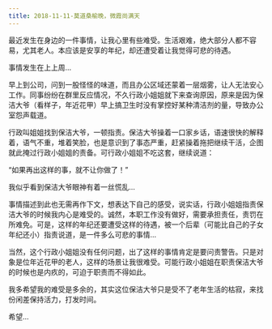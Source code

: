 ```yaml
---
title: 2018-11-11-莫道桑榆晚，微霞尚满天
---
```


最近发生在身边的一件事情，让我心里有些难受。生活艰难，绝大部分人都不容易，尤其老人。本应该是安享的年纪，却还遭受着让我觉得可悲的待遇。

事情发生在上上周...

早上到公司，问到一股怪怪的味道，而且办公区域还蒙着一层烟雾，让人无法安心工作。同事纷纷在群里反应情况，不久行政小姐姐就下来查询原因，原来是因为保洁大爷（看样子，年近花甲）早上搞卫生时没有掌控好某种清洁剂的量，导致办公室怨声载道。

行政叫姐姐找到保洁大爷，一顿指责。保洁大爷操着一口家乡话，语速很快的解释着，语气不重，堆着笑脸，也是意识到了事态严重，赶紧操着拖把继续干活，企图就此掩过行政小姐姐的责备。可行政小姐姐不吃这套，继续说道：

“如果再出这样的事，就不让你做了！”

我似乎看到保洁大爷眼神有着一丝慌乱...

事情描述到此也无需再作下文，想表达下自己的感受，说实话，行政小姐姐指责保洁大爷的时候我内心是难受的。诚然，本职工作没有做好，需要承担责任，责罚在所难免。可是，这样的年纪还要遭受这样的待遇，被一个后辈（可能比自己的子女年纪还小）指责说道，是一件多么可悲的事情...

当然，这个行政小姐姐没有任何问题，出了这样的事情肯定是要问责警告。只是对象是位年近花甲的老人，这样的场景让我很难受。可能行政小姐姐在职责保洁大爷的时候也是内疚的，可迫于职责而不得如此。

我多希望我的难受是多余的，其实这位保洁大爷只是受不了老年生活的枯寂，来找份闲差保持活力，打发时间。

希望...
